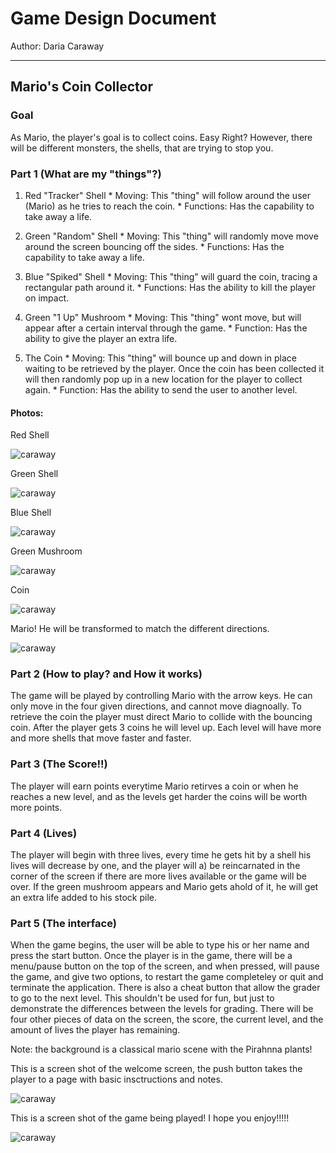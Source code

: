 # Game Design Document
Author: Daria Caraway

----

## Mario's Coin Collector

### Goal

As Mario, the player's goal is to collect coins. Easy Right? However, there will be different monsters, the shells, that are trying to stop you. 


### Part 1 (What are my "things"?)
  1. Red "Tracker" Shell 
    * Moving: This "thing" will follow around the user (Mario) as he tries to reach the coin.
    * Functions: Has the capability to take away a life.
    
  2. Green "Random" Shell
    * Moving: This "thing" will randomly move move around the screen bouncing off the sides.
    * Functions: Has the capability to take away a life. 
  
  3. Blue "Spiked" Shell
  	* Moving: This "thing" will guard the coin, tracing a rectangular path around it.
  	* Functions: Has the ability to kill the player on impact.
  
  4. Green "1 Up" Mushroom
    * Moving: This "thing" wont move, but will appear after a certain interval through the game.
    * Function: Has the ability to give the player an extra life.
    
  5. The Coin
    * Moving: This "thing" will bounce up and down in place waiting to be retrieved by the player.  Once the coin has been collected it will then randomly pop up in a new location for the player to collect again.
    * Function: Has the ability to send the user to another level.
    
#### Photos:

Red Shell

![caraway](redshell.jpg "Red Shell")

Green Shell 

![caraway](greenshell.jpg "Green Shell") 

Blue Shell 

![caraway](blueshell.jpeg "Blue Shell")

Green Mushroom

![caraway](greenmushroom.jpg "Green Mushroom")

Coin

![caraway](coin.png "Coin")

Mario! He will be transformed to match the different directions.

![caraway](mario.running.ahead.jpg "Mario")


    
### Part 2 (How to play? and How it works)
The game will be played by controlling Mario with the arrow keys. He can only move in the four given
directions, and cannot move diagnoally.  To retrieve the coin the player must direct Mario to collide with the bouncing coin.  After the player gets 3 coins he will level up.  Each level
will have more and more shells that move faster and faster.

### Part 3 (The Score!!)
The player will earn points everytime Mario retirves a coin or when he reaches a new level, and as the levels get harder the coins will be worth more points.

### Part 4 (Lives)
The player will begin with three lives, every time he gets hit by a shell his lives will decrease by one, and the player  will a) be reincarnated in the corner of the screen if there are more lives available or the game will be over. If the green mushroom appears and Mario gets ahold of it, he will get an extra life added to his stock pile.
 
### Part 5 (The interface)
When the game begins, the user will be able to type his or her name and press the start button.
Once the player is in the game, there will be a menu/pause button on the top of the screen, and when pressed, will pause the game,
and give two options, to restart the game completeley or quit and terminate the application.  There is also a cheat button that allow the grader to go to the next level.  This
shouldn't be used for fun, but just to demonstrate the differences between the levels for grading. There will be four other pieces of data on the screen,
the score, the current level, and the amount of lives the player has remaining.

Note: the background is a classical mario scene with the Pirahnna plants!


This is a screen shot of the welcome screen, the push button takes the player to a page with basic insctructions and notes.

![caraway](openscreen.png "Open Screen")



This is a screen shot of the game being played! I hope you enjoy!!!!!

![caraway](screenshot.png "Screen shot")


 



